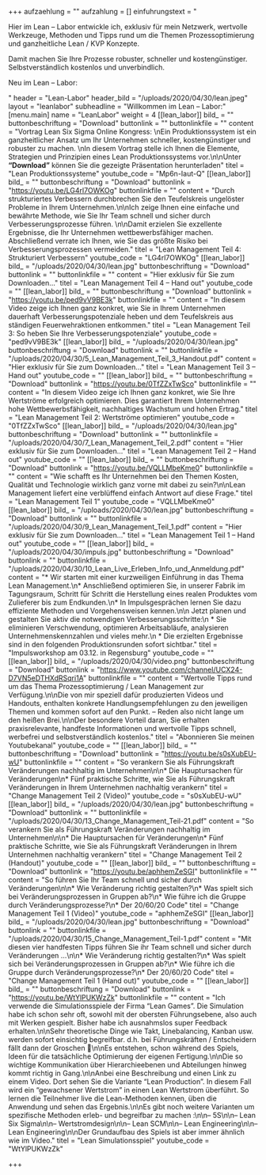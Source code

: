 +++
aufzaehlung = ""
aufzahlung = []
einfuhrungstext = "<p>Hier im Lean – Labor entwickle ich, exklusiv für mein Netzwerk, wertvolle Werkzeuge, Methoden und Tipps rund um die Themen Prozessoptimierung und ganzheitliche Lean / KVP Konzepte. </p><p>Damit machen Sie Ihre Prozesse robuster, schneller und kostengünstiger. Selbstverständlich kostenlos und unverbindlich.</p><p>Neu im Lean – Labor:</p>"
header = "Lean-Labor"
header_bild = "/uploads/2020/04/30/lean.jpeg"
layout = "leanlabor"
subheadline = "Willkommen im Lean – Labor:"
[menu.main]
name = "LeanLabor"
weight = 4
[[lean_labor]]
bild_ = ""
buttonbeschriftung = "Download"
buttonlink = ""
buttonlinkfile = ""
content = "Vortrag Lean Six Sigma Online Kongress:  \nEin Produktionssystem ist ein ganzheitlicher Ansatz um Ihr Unternehmen schneller, kostengünstiger und robuster zu machen.  \nIn diesem Vortrag stelle ich Ihnen die Elemente, Strategien und Prinzipien eines Lean Produktionssystems vor.\n\nUnter **“Download”** können Sie die gezeigte Präsentation herunterladen"
titel = "Lean Produktionssysteme"
youtube_code = "Mp6n-Iaut-Q"
[[lean_labor]]
bild_ = ""
buttonbeschriftung = "Download"
buttonlink = "https://youtu.be/LG4rl7OWKOg"
buttonlinkfile = ""
content = "Durch strukturiertes Verbessern durchbrechen Sie den Teufelskreis ungelöster Probleme in Ihrem Unternehmen.\n\nIch zeige Ihnen eine einfache und bewährte Methode, wie Sie Ihr Team schnell und sicher durch Verbesserungsprozesse führen. \n\nDamit erzielen Sie exzellente Ergebnisse, die Ihr Unternehmen wettbewerbsfähiger machen. Abschließend verrate ich Ihnen, wie Sie das größte Risiko bei Verbesserungsprozessen vermeiden."
titel = "Lean Management Teil 4: Strukturiert Verbessern"
youtube_code = "LG4rl7OWKOg"
[[lean_labor]]
bild_ = "/uploads/2020/04/30/lean.jpg"
buttonbeschriftung = "Download"
buttonlink = ""
buttonlinkfile = ""
content = "Hier exklusiv für Sie zum Downloaden…"
titel = "Lean Management Teil 4 – Hand out"
youtube_code = ""
[[lean_labor]]
bild_ = ""
buttonbeschriftung = "Download"
buttonlink = "https://youtu.be/ped9vV9BE3k"
buttonlinkfile = ""
content = "In diesem Video zeige ich Ihnen ganz konkret, wie Sie in Ihrem Unternehmen dauerhaft Verbesserungspotenziale heben und dem Teufelskreis aus ständigen Feuerwehraktionen entkommen."
titel = "Lean Management Teil 3: So heben Sie Ihre Verbesserungspotenziale"
youtube_code = "ped9vV9BE3k"
[[lean_labor]]
bild_ = "/uploads/2020/04/30/lean.jpg"
buttonbeschriftung = "Download"
buttonlink = ""
buttonlinkfile = "/uploads/2020/04/30/5_Lean_Management_Teil_3_Handout.pdf"
content = "Hier exklusiv für Sie zum Downloaden…"
titel = "Lean Management Teil 3 – Hand out"
youtube_code = ""
[[lean_labor]]
bild_ = ""
buttonbeschriftung = "Download"
buttonlink = "https://youtu.be/0TfZZxTwSco"
buttonlinkfile = ""
content = "In diesem Video zeige ich Ihnen ganz konkret, wie Sie Ihre Wertströme erfolgreich optimieren. Dies garantiert Ihrem Unternehmen hohe Wettbewerbsfähigkeit, nachhaltiges Wachstum und hohen Ertrag."
titel = "Lean Management Teil 2: Wertströme optimieren"
youtube_code = "0TfZZxTwSco"
[[lean_labor]]
bild_ = "/uploads/2020/04/30/lean.jpg"
buttonbeschriftung = "Download"
buttonlink = ""
buttonlinkfile = "/uploads/2020/04/30/7_Lean_Management_Teil_2.pdf"
content = "Hier exklusiv für Sie zum Downloaden…"
titel = "Lean Management Teil 2 – Hand out"
youtube_code = ""
[[lean_labor]]
bild_ = ""
buttonbeschriftung = "Download"
buttonlink = "https://youtu.be/VQLLMbeKme0"
buttonlinkfile = ""
content = "Wie schafft es Ihr Unternehmen bei den Themen Kosten, Qualität und Technologie wirklich ganz vorne mit dabei zu sein?\n\nLean Management liefert eine verblüffend einfach Antwort auf diese Frage."
titel = "Lean Management Teil 1"
youtube_code = "VQLLMbeKme0"
[[lean_labor]]
bild_ = "/uploads/2020/04/30/lean.jpg"
buttonbeschriftung = "Download"
buttonlink = ""
buttonlinkfile = "/uploads/2020/04/30/9_Lean_Management_Teil_1.pdf"
content = "Hier exklusiv für Sie zum Downloaden…"
titel = "Lean Management Teil 1 – Hand out"
youtube_code = ""
[[lean_labor]]
bild_ = "/uploads/2020/04/30/impuls.jpg"
buttonbeschriftung = "Download"
buttonlink = ""
buttonlinkfile = "/uploads/2020/04/30/10_Lean_Live_Erleben_Info_und_Anmeldung.pdf"
content = "* Wir starten mit einer kurzweiligen Einführung in das Thema Lean Management.\n* Anschließend optimieren Sie, in unserer Fabrik im Tagungsraum, Schritt für Schritt die Herstellung eines realen Produktes vom Zulieferer bis zum Endkunden.\n* In Impulsgesprächen lernen Sie dazu effiziente Methoden und Vorgehensweisen kennen.\n\n  Jetzt planen und gestalten Sie aktiv die notwendigen Verbesserungsschritte:\n  * Sie eliminieren Verschwendung, optimieren Arbeitsabläufe, analysieren Unternehmenskennzahlen und vieles mehr.\n  * Die erzielten Ergebnisse sind in den folgenden Produktionsrunden sofort sichtbar."
titel = "Impulsworkshop am 03.12. in Regensburg"
youtube_code = ""
[[lean_labor]]
bild_ = "/uploads/2020/04/30/video.png"
buttonbeschriftung = "Download"
buttonlink = "https://www.youtube.com/channel/UCX24-D7VN5eDTHXdRSqri1A"
buttonlinkfile = ""
content = "Wertvolle Tipps rund um das Thema Prozessoptimierung / Lean Management zur Verfügung.\n\nDie von mir speziell dafür produzierten Videos und Handouts, enthalten konkrete Handlungsempfehlungen zu den jeweiligen Themen und kommen sofort auf den Punkt. – Reden also nicht lange um den heißen Brei.\n\nDer besondere Vorteil daran, Sie erhalten praxisrelevante, handfeste Informationen und wertvolle Tipps schnell, werbefrei und selbstverständlich kostenlos."
titel = "Abonnieren Sie meinen Youtubekanal"
youtube_code = ""
[[lean_labor]]
bild_ = ""
buttonbeschriftung = "Download"
buttonlink = "https://youtu.be/s0sXubEU-wU"
buttonlinkfile = ""
content = "So verankern Sie als Führungskraft Veränderungen nachhaltig im Unternehmen\n\n* Die Hauptursachen für Veränderungen\n* Fünf praktische Schritte, wie Sie als Führungskraft Veränderungen in Ihrem Unternehmen nachhaltig verankern"
titel = "Change Management Teil 2 (Video)"
youtube_code = "s0sXubEU-wU"
[[lean_labor]]
bild_ = "/uploads/2020/04/30/lean.jpg"
buttonbeschriftung = "Download"
buttonlink = ""
buttonlinkfile = "/uploads/2020/04/30/13_Change_Management_Teil-21.pdf"
content = "So verankern Sie als Führungskraft Veränderungen nachhaltig im Unternehmen\n\n* Die Hauptursachen für Veränderungen\n* Fünf praktische Schritte, wie Sie als Führungskraft Veränderungen in Ihrem Unternehmen nachhaltig verankern"
titel = "Change Management Teil 2 (Handout)"
youtube_code = ""
[[lean_labor]]
bild_ = ""
buttonbeschriftung = "Download"
buttonlink = "https://youtu.be/aphhemZeSGI"
buttonlinkfile = ""
content = "So führen Sie Ihr Team schnell und sicher durch Veränderungen\n\n* Wie Veränderung richtig gestalten?\n* Was spielt sich bei Veränderungsprozessen in Gruppen ab?\n* Wie führe ich die Gruppe durch Veränderungsprozesse?\n* Der 20/60/20 Code"
titel = "Change Management Teil 1 (Video)"
youtube_code = "aphhemZeSGI"
[[lean_labor]]
bild_ = "/uploads/2020/04/30/lean.jpg"
buttonbeschriftung = "Download"
buttonlink = ""
buttonlinkfile = "/uploads/2020/04/30/15_Change_Management_Teil-1.pdf"
content = "Mit diesen vier handfesten Tipps führen Sie ihr Team schnell und sicher durch Veränderungen …\n\n* Wie Veränderung richtig gestalten?\n* Was spielt sich bei Veränderungsprozessen in Gruppen ab?\n* Wie führe ich die Gruppe durch Veränderungsprozesse?\n* Der 20/60/20 Code"
titel = "Change Management Teil 1 (Hand out)"
youtube_code = ""
[[lean_labor]]
bild_ = ""
buttonbeschriftung = "Download"
buttonlink = "https://youtu.be/WtYlPUKWzZk"
buttonlinkfile = ""
content = "Ich verwende die Simulationsspiele der Firma “Lean Games”. Die Simulation habe ich schon sehr oft, sowohl mit der obersten Führungsebene, also auch mit Werken gespielt. Bisher habe ich ausnahmslos super Feedback erhalten.\n\nSehr theoretische Dinge wie Takt, Linebalancing, Kanban usw. werden sofort einsichtig begreifbar. d.h. bei Führungskräften / Entscheidern fällt dann der Groschen 🙂\n\nEs entstehen, schon während des Spiels, Ideen für die tatsächliche Optimierung der eigenen Fertigung.\n\nDie so wichtige Kommunikation über Hierarchieebenen und Abteilungen hinweg kommt richtig in Gang.\n\nAnbei eine Beschreibung und einen Link zu einem Video. Dort sehen Sie die Variante “Lean Production”. In diesem Fall wird ein “gewachsener Wertstrom” in einen Lean Wertstrom überführt. So lernen die Teilnehmer live die Lean-Methoden kennen, üben die Anwendung und sehen das Ergebnis.\n\nEs gibt noch weitere Varianten um spezifische Methoden erleb- und begreifbar zu machen :\n\n– 5S\n\n– Lean Six Sigma\n\n– Wertstromdesign\n\n– Lean SCM\n\n– Lean Engineering\n\n– Lean Engineering\n\nDer Grundaufbau des Spiels ist aber immer ähnlich wie im Video."
titel = "Lean Simulationsspiel"
youtube_code = "WtYlPUKWzZk"

+++
